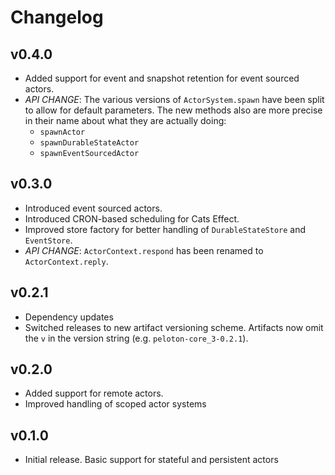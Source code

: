 # Changelog

## v0.4.0
- Added support for event and snapshot retention for event sourced actors. 
- *API CHANGE*: The various versions of `ActorSystem.spawn` have been split to allow for default parameters. The new methods
  also are more precise in their name about what they are actually doing:
  + `spawnActor`
  + `spawnDurableStateActor`
  + `spawnEventSourcedActor`

## v0.3.0
- Introduced event sourced actors.
- Introduced CRON-based scheduling for Cats Effect.
- Improved store factory for better handling of `DurableStateStore` and `EventStore`.
- *API CHANGE*: `ActorContext.respond` has been renamed to `ActorContext.reply`.

## v0.2.1
- Dependency updates 
- Switched releases to new artifact versioning scheme. Artifacts now omit the `v` in the version string (e.g. `peloton-core_3-0.2.1`).

## v0.2.0
- Added support for remote actors. 
- Improved handling of scoped actor systems

## v0.1.0
- Initial release. Basic support for stateful and persistent actors